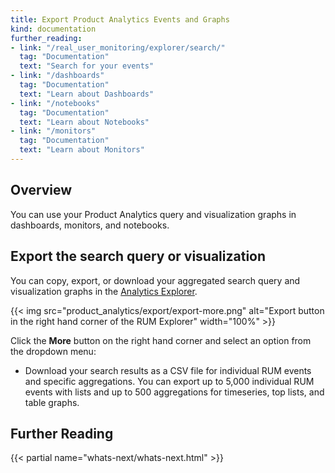 ```yaml
---
title: Export Product Analytics Events and Graphs
kind: documentation
further_reading:
- link: "/real_user_monitoring/explorer/search/"
  tag: "Documentation"
  text: "Search for your events"
- link: "/dashboards"
  tag: "Documentation"
  text: "Learn about Dashboards"
- link: "/notebooks"
  tag: "Documentation"
  text: "Learn about Notebooks"
- link: "/monitors"
  tag: "Documentation"
  text: "Learn about Monitors"
---
```


## Overview

You can use your Product Analytics query and visualization graphs in dashboards, monitors, and notebooks.

## Export the search query or visualization

You can copy, export, or download your aggregated search query and visualization graphs in the [Analytics Explorer][1].

{{< img src="product_analytics/export/export-more.png" alt="Export button in the right hand corner of the RUM Explorer" width="100%" >}}

Click the **More** button on the right hand corner and select an option from the dropdown menu:

- Download your search results as a CSV file for individual RUM events and specific aggregations. You can export up to 5,000 individual RUM events with lists and up to 500 aggregations for timeseries, top lists, and table graphs.

## Further Reading

{{< partial name="whats-next/whats-next.html" >}}

[1]: https://app.datadoghq.com/product-analytics/explorer
